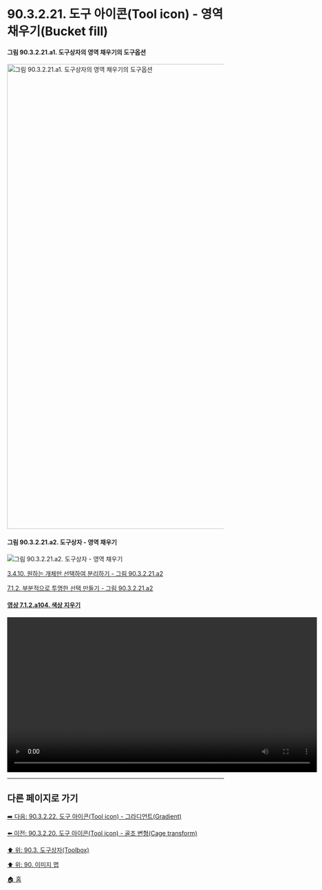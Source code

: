 # 90.3.2.21. 도구 아이콘(Tool icon) - 영역 채우기(Bucket fill)

#### 그림 90.3.2.21.a1. 도구상자의 영역 채우기의 도구옵션
<img width="1080" alt="그림 90.3.2.21.a1. 도구상자의 영역 채우기의 도구옵션" src="https://github.com/wonder13662/gimp/assets/15767104/c9462cb5-c074-4e0b-a94a-af8643171de3">

#### 그림 90.3.2.21.a2. 도구상자 - 영역 채우기
![그림 90.3.2.21.a2. 도구상자 - 영역 채우기](https://github.com/wonder13662/gimp/assets/15767104/0550285d-2807-4201-87b2-77b5e8cd8278)

[3.4.10. 원하는 개체만 선택하여 분리하기 - 그림 90.3.2.21.a2](https://wonder13662.github.io/gimp/2.10.36_ko/03-04-10-separating-an-object-from-its-background.html#%EA%B7%B8%EB%A6%BC-903221a2-%EB%8F%84%EA%B5%AC%EC%83%81%EC%9E%90---%EC%98%81%EC%97%AD-%EC%B1%84%EC%9A%B0%EA%B8%B0)

[7.1.2. 부분적으로 투명한 선택 만들기 - 그림 90.3.2.21.a2](https://wonder13662.github.io/gimp/2.10.36_ko/07-01-the-selectionx-02-making_a_selection_partially_transparent.html#%EA%B7%B8%EB%A6%BC-903221a2-%EB%8F%84%EA%B5%AC%EC%83%81%EC%9E%90---%EC%98%81%EC%97%AD-%EC%B1%84%EC%9A%B0%EA%B8%B0)

#### [영상 7.1.2.a104. 색상 지우기](https://wonder13662.github.io/gimp/2.10.36_ko/07-01-the-selectionx-02-making_a_selection_partially_transparent.html#%EC%98%81%EC%83%81-712a104-%EC%83%89%EC%83%81-%EC%A7%80%EC%9A%B0%EA%B8%B0)
<video controls="controls" width="720" src="https://github.com/wonder13662/gimp/assets/15767104/57683b6c-4c5f-4637-b22e-4c3582fbf8d2"></video>

***

## 다른 페이지로 가기

[➡️ 다음: 90.3.2.22. 도구 아이콘(Tool icon) - 그라디언트(Gradient)](./90-03-02-22-gradient.md)

[⬅️ 이전: 90.3.2.20. 도구 아이콘(Tool icon) - 골조 변형(Cage transform)](./90-03-02-20-cage_transform.md)

[⬆️ 위: 90.3. 도구상자(Toolbox)](./90-03-00-toolbox.md)

[⬆️ 위: 90. 이미지 맵](./90-00-image-map.md)

[🏠 홈](./00-home.md)
